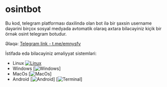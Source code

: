 # osintbot

Bu kod, telegram platforması daxilində olan bot ilə bir şəxsin username dəyərini birçox sosyal medyada avtomatik olaraq axtara biləcəyiniz kiçik bir örnək osint telegram botudur. 

Əlaqə: [Telegram link - t.me/emnysfv](https://t.me/emnysfv)

İstifadə edə biləcəyiniz əməliyyat sistemləri:
- Linux [![Linux](https://img.shields.io/badge/Linux-Info-blue?logo=linux)](https://www.example.com)
- Windows [![Windows](https://img.shields.io/badge/Windows-Info-blue?logo=windows)]
- MacOs [![MacOs](https://img.shields.io/badge/MacOs-Info-blue?logo=apple)]
- Android [![Android](https://img.shields.io/badge/Android-Info-green?logo=android)] [![Terminal](https://img.shields.io/badge/Terminal-Info-black?logo=terminal)]
